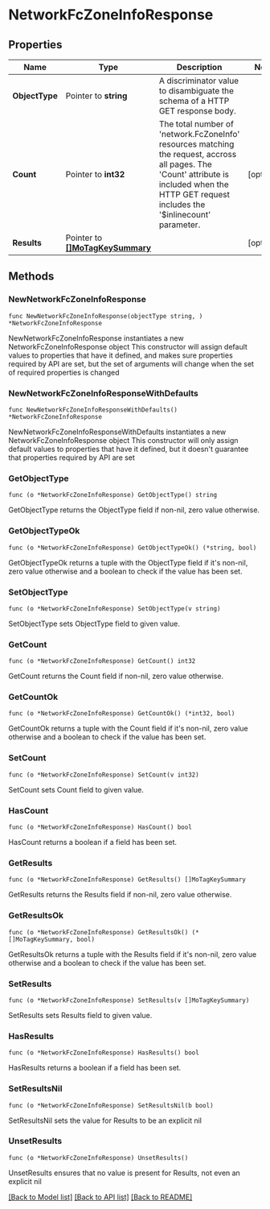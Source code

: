 # NetworkFcZoneInfoResponse

## Properties

Name | Type | Description | Notes
------------ | ------------- | ------------- | -------------
**ObjectType** | Pointer to **string** | A discriminator value to disambiguate the schema of a HTTP GET response body. | 
**Count** | Pointer to **int32** | The total number of &#39;network.FcZoneInfo&#39; resources matching the request, accross all pages. The &#39;Count&#39; attribute is included when the HTTP GET request includes the &#39;$inlinecount&#39; parameter. | [optional] 
**Results** | Pointer to [**[]MoTagKeySummary**](MoTagKeySummary.md) |  | [optional] 

## Methods

### NewNetworkFcZoneInfoResponse

`func NewNetworkFcZoneInfoResponse(objectType string, ) *NetworkFcZoneInfoResponse`

NewNetworkFcZoneInfoResponse instantiates a new NetworkFcZoneInfoResponse object
This constructor will assign default values to properties that have it defined,
and makes sure properties required by API are set, but the set of arguments
will change when the set of required properties is changed

### NewNetworkFcZoneInfoResponseWithDefaults

`func NewNetworkFcZoneInfoResponseWithDefaults() *NetworkFcZoneInfoResponse`

NewNetworkFcZoneInfoResponseWithDefaults instantiates a new NetworkFcZoneInfoResponse object
This constructor will only assign default values to properties that have it defined,
but it doesn't guarantee that properties required by API are set

### GetObjectType

`func (o *NetworkFcZoneInfoResponse) GetObjectType() string`

GetObjectType returns the ObjectType field if non-nil, zero value otherwise.

### GetObjectTypeOk

`func (o *NetworkFcZoneInfoResponse) GetObjectTypeOk() (*string, bool)`

GetObjectTypeOk returns a tuple with the ObjectType field if it's non-nil, zero value otherwise
and a boolean to check if the value has been set.

### SetObjectType

`func (o *NetworkFcZoneInfoResponse) SetObjectType(v string)`

SetObjectType sets ObjectType field to given value.


### GetCount

`func (o *NetworkFcZoneInfoResponse) GetCount() int32`

GetCount returns the Count field if non-nil, zero value otherwise.

### GetCountOk

`func (o *NetworkFcZoneInfoResponse) GetCountOk() (*int32, bool)`

GetCountOk returns a tuple with the Count field if it's non-nil, zero value otherwise
and a boolean to check if the value has been set.

### SetCount

`func (o *NetworkFcZoneInfoResponse) SetCount(v int32)`

SetCount sets Count field to given value.

### HasCount

`func (o *NetworkFcZoneInfoResponse) HasCount() bool`

HasCount returns a boolean if a field has been set.

### GetResults

`func (o *NetworkFcZoneInfoResponse) GetResults() []MoTagKeySummary`

GetResults returns the Results field if non-nil, zero value otherwise.

### GetResultsOk

`func (o *NetworkFcZoneInfoResponse) GetResultsOk() (*[]MoTagKeySummary, bool)`

GetResultsOk returns a tuple with the Results field if it's non-nil, zero value otherwise
and a boolean to check if the value has been set.

### SetResults

`func (o *NetworkFcZoneInfoResponse) SetResults(v []MoTagKeySummary)`

SetResults sets Results field to given value.

### HasResults

`func (o *NetworkFcZoneInfoResponse) HasResults() bool`

HasResults returns a boolean if a field has been set.

### SetResultsNil

`func (o *NetworkFcZoneInfoResponse) SetResultsNil(b bool)`

 SetResultsNil sets the value for Results to be an explicit nil

### UnsetResults
`func (o *NetworkFcZoneInfoResponse) UnsetResults()`

UnsetResults ensures that no value is present for Results, not even an explicit nil

[[Back to Model list]](../README.md#documentation-for-models) [[Back to API list]](../README.md#documentation-for-api-endpoints) [[Back to README]](../README.md)


